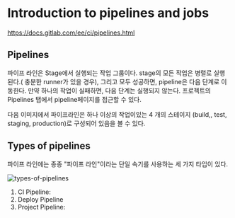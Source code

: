 # Introduction to pipelines and jobs
https://docs.gitlab.com/ee/ci/pipelines.html

## Pipelines
파이프 라인은 Stage에서 실행되는 작업 그룹이다. stage의 모든 작업은 병렬로 실행된다.( 충분한 runner가 있을 경우), 그리고 모두 성공하면, pipeline은 다음 단계로 이동한다. 만약 하나의 작업이 실패하면, 다음 단계는 실행되지 않는다. 프로젝트의 Pipelines 탭에서 pipeline페이지를 접근할 수 있다.

다음 이미지에서 파이프라인은 하나 이상의 작업이있는 4 개의 스테이지 (build,, test, staging, production)로 구성되어 있음을 볼 수 있다.

## Types of pipelines
파이프 라인에는 종종 "파이프 라인"이라는 단일 속기를 사용하는 세 가지 타입이 있다.


![types-of-pipelines](https://docs.gitlab.com/ee/ci/img/types-of-pipelines.png)

1. CI Pipeline:
2. Deploy Pipeline
3. Project Pipeline:
